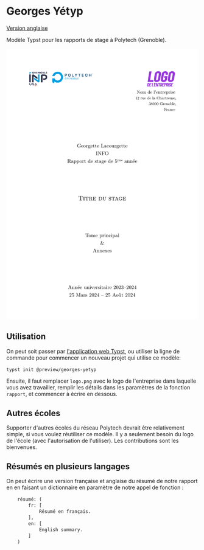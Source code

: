 # Georges Yétyp

[Version anglaise](README.md)

Modèle Typst pour les rapports de stage à Polytech (Grenoble).

[![Exemple de page de garde](thumbnail.png)](thumbnail.png)

## Utilisation

On peut soit passer par [l'application web Typst](https://typst.app/?template=georges-yetyp&version=0.1.0), ou utiliser la ligne de commande pour commencer un nouveau projet qui utilise ce modèle:

```bash
typst init @preview/georges-yetyp
```

Ensuite, il faut remplacer `logo.png` avec le logo de l'entreprise dans laquelle vous avez travailler, remplir les détails dans les paramètres de la fonction `rapport`, et commencer à écrire en dessous.

## Autres écoles

Supporter d'autres écoles du réseau Polytech devrait être relativement simple, si vous voulez réutiliser ce modèle. Il y a seulement besoin du logo de l'école (avec l'autorisation de l'utiliser). Les contributions sont les bienvenues.

## Résumés en plusieurs langages

On peut écrire une version française et anglaise du résumé de notre rapport en en faisant un dictionnaire en paramètre de notre appel de fonction :

```typst
    résumé: (
        fr: [
            Résumé en français.
        ],
        en: [
            English summary.
        ]
    )
```
